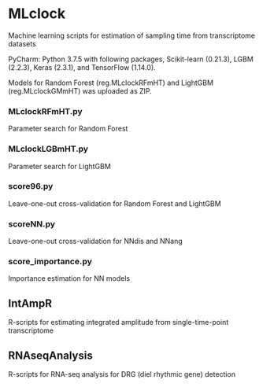 # MLclock
Machine learning scripts for estimation of sampling time from transcriptome datasets

PyCharm: Python 3.7.5 with following packages, Scikit-learn (0.21.3), LGBM (2.2.3), Keras (2.3.1), and TensorFlow (1.14.0).

Models for Random Forest (reg.MLclockRFmHT) and LightGBM (reg.MLclockGMmHT) was uploaded as ZIP.

### MLclockRFmHT.py
Parameter search for Random Forest

### MLclockLGBmHT.py
Parameter search for LightGBM

### score96.py
Leave-one-out cross-validation for Random Forest and LightGBM

### scoreNN.py
Leave-one-out cross-validation for NNdis and NNang

### score_importance.py
Importance estimation for NN models

## IntAmpR
R-scripts for estimating integrated amplitude from single-time-point transcriptome

## RNAseqAnalysis
R-scripts for RNA-seq analysis for DRG (diel rhythmic gene) detection
